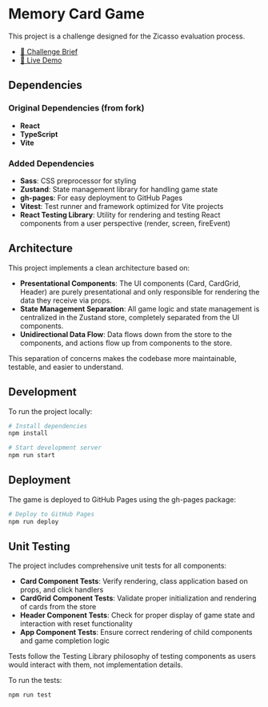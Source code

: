# Memory Card Game

This project is a challenge designed for the Zicasso evaluation process.

- [📄 Challenge Brief](./brief.md)
- [🚀 Live Demo](https://ddalairac.github.io/front-end-assessment/)

## Dependencies

### Original Dependencies (from fork)
- **React**
- **TypeScript**
- **Vite**

### Added Dependencies
- **Sass**: CSS preprocessor for styling
- **Zustand**: State management library for handling game state
- **gh-pages**: For easy deployment to GitHub Pages
- **Vitest**: Test runner and framework optimized for Vite projects
- **React Testing Library**: Utility for rendering and testing React components from a user perspective (render, screen, fireEvent)


## Architecture

This project implements a clean architecture based on:

- **Presentational Components**: The UI components (Card, CardGrid, Header) are purely presentational and only responsible for rendering the data they receive via props.
- **State Management Separation**: All game logic and state management is centralized in the Zustand store, completely separated from the UI components.
- **Unidirectional Data Flow**: Data flows down from the store to the components, and actions flow up from components to the store.

This separation of concerns makes the codebase more maintainable, testable, and easier to understand.


## Development

To run the project locally:

```bash
# Install dependencies
npm install

# Start development server
npm run start
```

## Deployment

The game is deployed to GitHub Pages using the gh-pages package:

```bash
# Deploy to GitHub Pages
npm run deploy
```


## Unit Testing

The project includes comprehensive unit tests for all components:

- **Card Component Tests**: Verify rendering, class application based on props, and click handlers
- **CardGrid Component Tests**: Validate proper initialization and rendering of cards from the store
- **Header Component Tests**: Check for proper display of game state and interaction with reset functionality
- **App Component Tests**: Ensure correct rendering of child components and game completion logic

Tests follow the Testing Library philosophy of testing components as users would interact with them, not implementation details.

To run the tests:

```bash
npm run test
```
